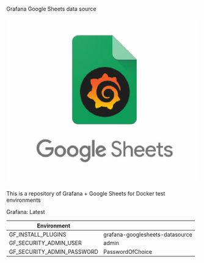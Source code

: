 

 Grafana Google Sheets data source

![](assets/page.png)

This is a repository of Grafana + Google Sheets for Docker test environments

Grafana: Latest

|      Environment    |                     |
| ------------------- | ------------------- |
|  GF_INSTALL_PLUGINS |  grafana-googlesheets-datasource|
|  GF_SECURITY_ADMIN_USER |  admin |
|  GF_SECURITY_ADMIN_PASSWORD |  PasswordOfChoice|
